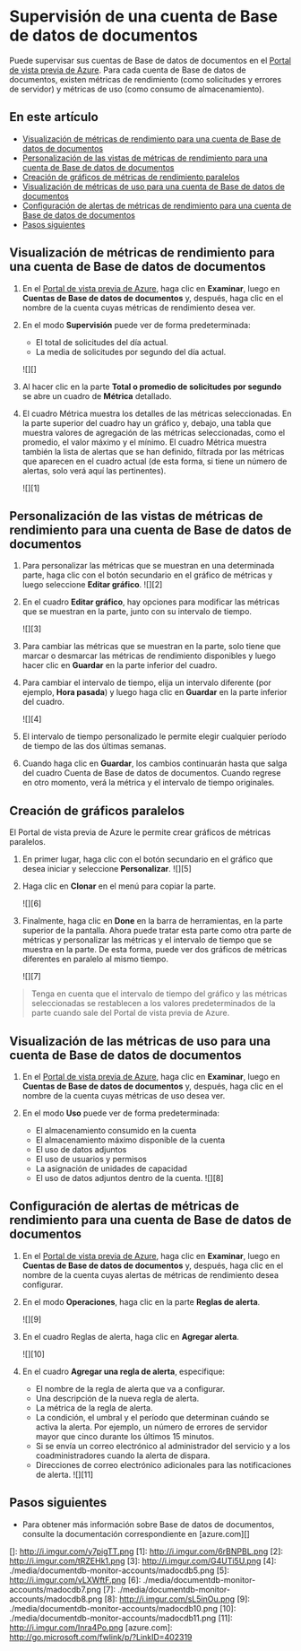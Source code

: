 <properties title="Monitor a DocumentDB Account" pageTitle="Monitor a DocumentDB account | Azure" description="Learn how to monitor your DocumentDB account for performance metrics (such as requests and server errors) and usage metrics (such as storage consumption)." metaKeywords="NoSQL, DocumentDB,  database, document-orientated database, JSON, monitor, accounts" services="documentdb" solutions="data-management" documentationCenter=""  authors="bradsev" manager="jhubbard" editor="cgronlun" videoId="" scriptId="" />

<tags ms.service="documentdb" ms.workload="data-services" ms.tgt_pltfrm="na" ms.devlang="na" ms.topic="article" ms.date="08/20/2014" ms.author="brradsev"></tags>

# Supervisión de una cuenta de Base de datos de documentos

Puede supervisar sus cuentas de Base de datos de documentos en el [Portal de vista previa de Azure][]. Para cada cuenta de Base de datos de documentos, existen métricas de rendimiento (como solicitudes y errores de servidor) y métricas de uso (como consumo de almacenamiento).

## En este artículo

-   [Visualización de métricas de rendimiento para una cuenta de Base de datos de documentos][]
-   [Personalización de las vistas de métricas de rendimiento para una cuenta de Base de datos de documentos][]
-   [Creación de gráficos de métricas de rendimiento paralelos][]
-   [Visualización de métricas de uso para una cuenta de Base de datos de documentos][]
-   [Configuración de alertas de métricas de rendimiento para una cuenta de Base de datos de documentos][]
-   [Pasos siguientes][]

## <span id="metrics"></span></a>Visualización de métricas de rendimiento para una cuenta de Base de datos de documentos

1.  En el [Portal de vista previa de Azure][], haga clic en **Examinar**, luego en **Cuentas de Base de datos de documentos** y, después, haga clic en el nombre de la cuenta cuyas métricas de rendimiento desea ver.
2.  En el modo **Supervisión** puede ver de forma predeterminada:

    -   El total de solicitudes del día actual.
    -   La media de solicitudes por segundo del día actual.

    ![][]

3.  Al hacer clic en la parte **Total o promedio de solicitudes por segundo** se abre un cuadro de **Métrica** detallado.
4.  El cuadro Métrica muestra los detalles de las métricas seleccionadas. En la parte superior del cuadro hay un gráfico y, debajo, una tabla que muestra valores de agregación de las métricas seleccionadas, como el promedio, el valor máximo y el mínimo. El cuadro Métrica muestra también la lista de alertas que se han definido, filtrada por las métricas que aparecen en el cuadro actual (de esta forma, si tiene un número de alertas, solo verá aquí las pertinentes).

    ![][1]

## <span id="custom"></span></a>Personalización de las vistas de métricas de rendimiento para una cuenta de Base de datos de documentos

1.  Para personalizar las métricas que se muestran en una determinada parte, haga clic con el botón secundario en el gráfico de métricas y luego seleccione **Editar gráfico**.
    ![][2]

2.  En el cuadro **Editar gráfico**, hay opciones para modificar las métricas que se muestran en la parte, junto con su intervalo de tiempo.

    ![][3]

3.  Para cambiar las métricas que se muestran en la parte, solo tiene que marcar o desmarcar las métricas de rendimiento disponibles y luego hacer clic en **Guardar** en la parte inferior del cuadro.
4.  Para cambiar el intervalo de tiempo, elija un intervalo diferente (por ejemplo, **Hora pasada**) y luego haga clic en **Guardar** en la parte inferior del cuadro.

    ![][4]

5.  El intervalo de tiempo personalizado le permite elegir cualquier período de tiempo de las dos últimas semanas.
6.  Cuando haga clic en **Guardar**, los cambios continuarán hasta que salga del cuadro Cuenta de Base de datos de documentos. Cuando regrese en otro momento, verá la métrica y el intervalo de tiempo originales.

## <span id="create"></span></a>Creación de gráficos paralelos

El Portal de vista previa de Azure le permite crear gráficos de métricas paralelos.

1.  En primer lugar, haga clic con el botón secundario en el gráfico que desea iniciar y seleccione **Personalizar**.
    ![][5]

2.  Haga clic en **Clonar** en el menú para copiar la parte.

    ![][6]

3.  Finalmente, haga clic en **Done** en la barra de herramientas, en la parte superior de la pantalla. Ahora puede tratar esta parte como otra parte de métricas y personalizar las métricas y el intervalo de tiempo que se muestra en la parte. De esta forma, puede ver dos gráficos de métricas diferentes en paralelo al mismo tiempo.

    ![][7]

> Tenga en cuenta que el intervalo de tiempo del gráfico y las métricas seleccionadas se restablecen a los valores predeterminados de la parte cuando sale del Portal de vista previa de Azure.

## <span id="view"></span></a>Visualización de las métricas de uso para una cuenta de Base de datos de documentos

1.  En el [Portal de vista previa de Azure][], haga clic en **Examinar**, luego en **Cuentas de Base de datos de documentos** y, después, haga clic en el nombre de la cuenta cuyas métricas de uso desea ver.
2.  En el modo **Uso** puede ver de forma predeterminada:

    -   El almacenamiento consumido en la cuenta
    -   El almacenamiento máximo disponible de la cuenta
    -   El uso de datos adjuntos
    -   El uso de usuarios y permisos
    -   La asignación de unidades de capacidad
    -   El uso de datos adjuntos dentro de la cuenta.
        ![][8]

## <span id="setup"></span></a>Configuración de alertas de métricas de rendimiento para una cuenta de Base de datos de documentos

1.  En el [Portal de vista previa de Azure][], haga clic en **Examinar**, luego en **Cuentas de Base de datos de documentos** y, después, haga clic en el nombre de la cuenta cuyas alertas de métricas de rendimiento desea configurar.
2.  En el modo **Operaciones**, haga clic en la parte **Reglas de alerta**.

    ![][9]

3.  En el cuadro Reglas de alerta, haga clic en **Agregar alerta**.

    ![][10]

4.  En el cuadro **Agregar una regla de alerta**, especifique:

    -   El nombre de la regla de alerta que va a configurar.
    -   Una descripción de la nueva regla de alerta.
    -   La métrica de la regla de alerta.
    -   La condición, el umbral y el período que determinan cuándo se activa la alerta. Por ejemplo, un número de errores de servidor mayor que cinco durante los últimos 15 minutos.
    -   Si se envía un correo electrónico al administrador del servicio y a los coadministradores cuando la alerta de dispara.
    -   Direcciones de correo electrónico adicionales para las notificaciones de alerta.
        ![][11]

## <span id="next"></span></a>Pasos siguientes

-   Para obtener más información sobre Base de datos de documentos, consulte la documentación correspondiente en [azure.com][]

<!--Anchors-->

  [Portal de vista previa de Azure]: https://portal.azure.com/
  [Visualización de métricas de rendimiento para una cuenta de Base de datos de documentos]: #metrics
  [Personalización de las vistas de métricas de rendimiento para una cuenta de Base de datos de documentos]: #custom
  [Creación de gráficos de métricas de rendimiento paralelos]: #create
  [Visualización de métricas de uso para una cuenta de Base de datos de documentos]: #view
  [Configuración de alertas de métricas de rendimiento para una cuenta de Base de datos de documentos]: #setup
  [Pasos siguientes]: #next
  []: http://i.imgur.com/y7pigTT.png
  [1]: http://i.imgur.com/6rBNPBL.png
  [2]: http://i.imgur.com/tRZEHk1.png
  [3]: http://i.imgur.com/G4UTi5U.png
  [4]: ./media/documentdb-monitor-accounts/madocdb5.png
  [5]: http://i.imgur.com/vLXWftF.png
  [6]: ./media/documentdb-monitor-accounts/madocdb7.png
  [7]: ./media/documentdb-monitor-accounts/madocdb8.png
  [8]: http://i.imgur.com/sL5inOu.png
  [9]: ./media/documentdb-monitor-accounts/madocdb10.png
  [10]: ./media/documentdb-monitor-accounts/madocdb11.png
  [11]: http://i.imgur.com/Inra4Po.png
  [azure.com]: http://go.microsoft.com/fwlink/p/?LinkID=402319
